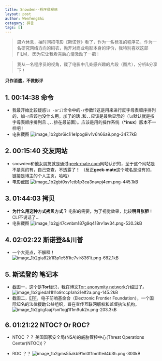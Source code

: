 ```yaml
---
title: Snowden--程序员观感
layout: post
author: WenfengShi
category: 碎言
tags: []
---
```

> 周六休息，抽时间把电影《斯诺登》看了，作为一名标准的程序员，作为一名研究网络方向的码农，抛开对商业电影本身的评价，我特别喜欢这部FILM， 因为它让我看完后心情激动了一把！


> 我从一名程序员的视角，截了电影中几处感兴趣的片段（图片），分析&分享下！  
> 
**只作消遣，不做影评**

## 1. **00:14:38** 命令
- 我最开始比较疑惑`ls -aril`命令中的`-r`参数!?这是用来进行反字母表顺序排列的，加`-r`应该也没什么用，加了的话`.`和`..`应该是最后显示的（`ls`默认就是按字母表顺序排列且`.`,`..`排在最前面）。应该是用的操作系统（**\*inux**）版本不一样吧！
- 电影截图
![image_1b2gbr6ic1i1e1pog9iv1v6h66a9.png-347.7kB][1]

## 2. **00:15:40** 交友网站
- snowden和他女朋友就是通过[geek-mate.com](http://www.codeshold.com/)网站认识的，至于这个网站是不是真的有，自己查查，不透露了！ （反正**geek-mate**这个域名是没有的，链接是博主的个人主页，哈哈）
- 电影截图
![image_1b2gbt0sv1etb1p3ca3navpj4em.png-445.1kB][2]

## 3. **01:44:03** 拷贝
- **为什么用这种方式拷贝方式？** 电影的需要，为了视觉效果，比较**明目张胆**！CLI不说话了...
- 电影截图
![image_1b2gj47cvnbm187g9q418rv1av34.png-530.3kB][3]

## 4. **02:02:22** 斯诺登&&川普
- 一个大亮点，不解释！
![image_1b2gia82k1l3p1e551te7vlr8361t.png-682.1kB][8]

## 5. 斯诺登的 **笔记本**
- 截图一，这个是**Tor**标识，我在博文[Tor: anonymity network][4]介绍过了。
![image_1b2gieda11l11o9rccp1ah31elf2a.png-145.2kB][5]
- 截图二，[EFF][6]，电子前哨基金会（Electronic Frontier Foundation），一个国际知名的法律援助公益组织，旨在宣传互联网版权和监督执法机构。
![image_1b2giigfaaj7sni1ogj1f1m9uk2n.png-203.3kB][7]

## 6. **01:21:22** NTOC? Or ROC?
- NTOC ？？ 美国国家安全局(NSA)的威胁管控中心(Threat Operations Center(NTOC))？
- ROC ？？
![image_1b2gms55akb91m0f1mn1teil4b3h.png-300kB][9]


  [1]: http://static.zybuluo.com/wuzhimang/dh7jjzqnoeil0liz7ki2a0hi/image_1b2gbr6ic1i1e1pog9iv1v6h66a9.png
  [2]: http://static.zybuluo.com/wuzhimang/b95yb69ewfj3p46ssd6xo1ue/image_1b2gbt0sv1etb1p3ca3navpj4em.png
  [3]: http://static.zybuluo.com/wuzhimang/vbe18icdnhpzmjduns46zven/image_1b2gj47cvnbm187g9q418rv1av34.png
  [4]: http://www.ituring.com.cn/article/273007
  [5]: http://static.zybuluo.com/wuzhimang/ieas0w2j091yv19pc8429lm2/image_1b2gieda11l11o9rccp1ah31elf2a.png
  [6]: https://www.eff.org/
  [7]: http://static.zybuluo.com/wuzhimang/f7f4rng5xnzemu0zsq3dqfg9/image_1b2giigfaaj7sni1ogj1f1m9uk2n.png
  [8]: http://static.zybuluo.com/wuzhimang/vuct9hnaugluzkm0uaxjmojm/image_1b2gia82k1l3p1e551te7vlr8361t.png
  [9]: http://static.zybuluo.com/wuzhimang/ev1ghtrw37oe7dzr0su3nbue/image_1b2gms55akb91m0f1mn1teil4b3h.png
